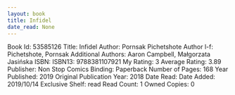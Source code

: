 ```yaml
---
layout: book
title: Infidel
date_read: None
---
```


Book Id: 53585126
Title: Infidel
Author: Pornsak Pichetshote
Author l-f: Pichetshote, Pornsak
Additional Authors: Aaron Campbell, Małgorzata Jasińska
ISBN: 
ISBN13: 9788381107921
My Rating: 3
Average Rating: 3.89
Publisher: Non Stop Comics
Binding: Paperback
Number of Pages: 168
Year Published: 2019
Original Publication Year: 2018
Date Read: 
Date Added: 2019/10/14
Exclusive Shelf: read
Read Count: 1
Owned Copies: 0

